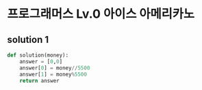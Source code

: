 # 프로그래머스 Lv.0 아이스 아메리카노

## solution 1

```python
def solution(money):
    answer = [0,0]
    answer[0] = money//5500
    answer[1] = money%5500
    return answer
```